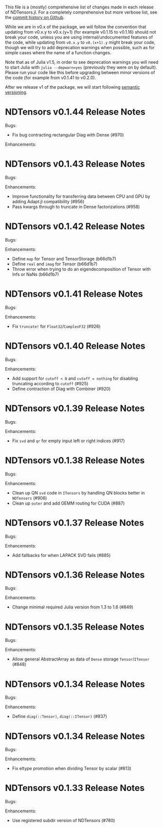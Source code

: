 This file is a (mostly) comprehensive list of changes made in each release of NDTensors.jl. For a completely comprehensive but more verbose list, see the [commit history on Github](https://github.com/ITensor/ITensors.jl/commits/main/NDTensors).

While we are in v0.x of the package, we will follow the convention that updating from v0.x.y to v0.x.(y+1) (for example v0.1.15 to v0.1.16) should not break your code, unless you are using internal/undocumented features of the code, while updating from `v0.x.y` to `v0.(x+1).y` might break your code, though we will try to add deprecation warnings when possible, such as for simple cases where the name of a function changes.

Note that as of Julia v1.5, in order to see deprecation warnings you will need to start Julia with `julia --depwarn=yes` (previously they were on by default). Please run your code like this before upgrading between minor versions of the code (for example from v0.1.41 to v0.2.0).

After we release v1 of the package, we will start following [semantic versioning](https://semver.org).

NDTensors v0.1.44 Release Notes
===============================

Bugs:

- Fix bug contracting rectangular Diag with Dense (#970)

Enhancements:

NDTensors v0.1.43 Release Notes
===============================

Bugs:

Enhancements:

- Improve functionality for transferring data between CPU and GPU by adding Adapt.jl compatibility (#956)
- Pass kwargs through to truncate in Dense factorizations (#958)

NDTensors v0.1.42 Release Notes
===============================

Bugs:

Enhancements:

- Define `map` for Tensor and TensorStorage (b66d1b7)
- Define `real` and `imag` for Tensor (b66d1b7)
- Throw error when trying to do an eigendecomposition of Tensor with Infs or NaNs (b66d1b7)

NDTensors v0.1.41 Release Notes
===============================

Bugs:

Enhancements:

- Fix `truncate!` for `Float32`/`ComplexF32` (#926)

NDTensors v0.1.40 Release Notes
===============================

Bugs:

Enhancements:

- Add support for `cutoff < 0` and `cutoff = nothing` for disabling truncating according to `cutoff` (#925)
- Define contraction of Diag with Combiner (#920)

NDTensors v0.1.39 Release Notes
===============================

Bugs:

Enhancements:

- Fix `svd` and `qr` for empty input left or right indices (#917)

NDTensors v0.1.38 Release Notes
===============================

Bugs:

Enhancements:

- Clean up QN `svd` code in `ITensors` by handling QN blocks better in `NDTensors` (#906)
- Clean up `outer` and add GEMM routing for CUDA (#887)

NDTensors v0.1.37 Release Notes
===============================

Bugs:

Enhancements:

- Add fallbacks for when LAPACK SVD fails (#885)

NDTensors v0.1.36 Release Notes
===============================

Bugs:

Enhancements:

- Change minimal required Julia version from 1.3 to 1.6 (#849)

NDTensors v0.1.35 Release Notes
===============================

Bugs:

Enhancements:

- Allow general AbstractArray as data of `Dense` storage `Tensor`/`ITensor` (#848)

NDTensors v0.1.34 Release Notes
===============================

Bugs:

Enhancements:

- Define `diag(::Tensor)`, `diag(::ITensor)` (#837) 

NDTensors v0.1.34 Release Notes
===============================

Bugs:

Enhancements:

- Fix eltype promotion when dividing Tensor by scalar (#813)

NDTensors v0.1.33 Release Notes
===============================

Bugs:

Enhancements:

- Use registered subdir version of NDTensors (#780)
